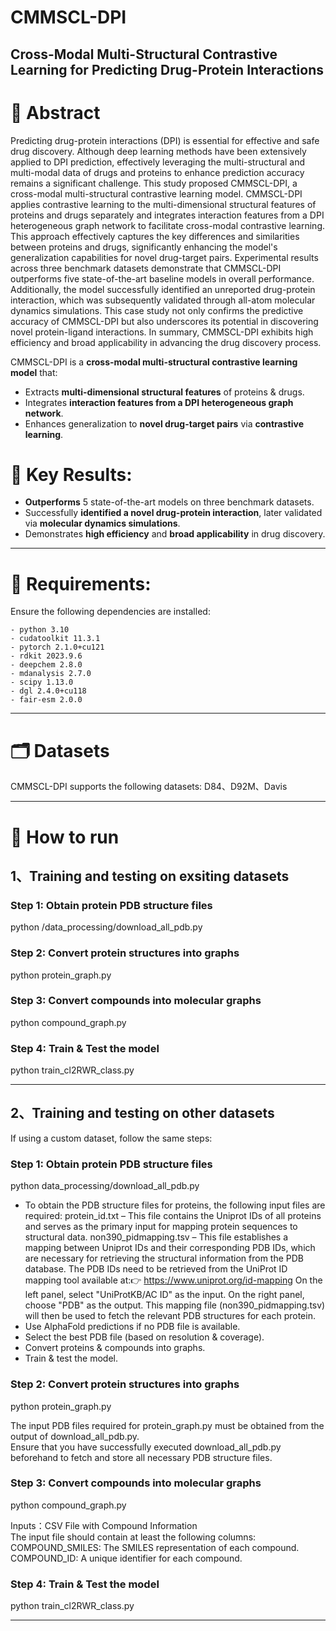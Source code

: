 # CMMSCL-DPI
**Cross-Modal Multi-Structural Contrastive Learning for Predicting Drug-Protein Interactions**
--------

# 📌 Abstract 
Predicting drug-protein interactions (DPI) is essential for effective and safe drug discovery. Although deep learning methods have been extensively applied to DPI prediction, effectively leveraging the multi-structural and multi-modal data of drugs and proteins to enhance prediction accuracy remains a significant challenge. This study proposed CMMSCL-DPI, a cross-modal multi-structural contrastive learning model. CMMSCL-DPI applies contrastive learning to the multi-dimensional structural features of proteins and drugs separately and integrates interaction features from a DPI heterogeneous graph network to facilitate cross-modal contrastive learning. This approach effectively captures the key differences and similarities between proteins and drugs, significantly enhancing the model's generalization capabilities for novel drug-target pairs. Experimental results across three benchmark datasets demonstrate that CMMSCL-DPI outperforms five state-of-the-art baseline models in overall performance. Additionally, the model successfully identified an unreported drug-protein interaction, which was subsequently validated through all-atom molecular dynamics simulations. This case study not only confirms the predictive accuracy of CMMSCL-DPI but also underscores its potential in discovering novel protein-ligand interactions. In summary, CMMSCL-DPI exhibits high efficiency and broad applicability in advancing the drug discovery process.

CMMSCL-DPI is a **cross-modal multi-structural contrastive learning model** that:
- Extracts **multi-dimensional structural features** of proteins & drugs.
- Integrates **interaction features from a DPI heterogeneous graph network**.
- Enhances generalization to **novel drug-target pairs** via **contrastive learning**.

# 🔬 Key Results: 
- **Outperforms** 5 state-of-the-art models on three benchmark datasets.
- Successfully **identified a novel drug-protein interaction**, later validated via **molecular dynamics simulations**.
- Demonstrates **high efficiency** and **broad applicability** in drug discovery.
--------

# 🔧  Requirements: 
Ensure the following dependencies are installed:
```
- python 3.10
- cudatoolkit 11.3.1
- pytorch 2.1.0+cu121
- rdkit 2023.9.6
- deepchem 2.8.0
- mdanalysis 2.7.0
- scipy 1.13.0
- dgl 2.4.0+cu118
- fair-esm 2.0.0
```
-------


# 🗂  Datasets
CMMSCL-DPI supports the following datasets:
D84、D92M、Davis

-------


# 🚀  How to run 
## 1、Training and testing on exsiting datasets

### Step 1: Obtain protein PDB structure files
python /data_processing/download_all_pdb.py
### Step 2: Convert protein structures into graphs
python protein_graph.py
### Step 3: Convert compounds into molecular graphs
python compound_graph.py
### Step 4: Train & Test the model
python train_cl2RWR_class.py

-------


## 2、Training and testing on other datasets
If using a custom dataset, follow the same steps:

### Step 1: Obtain protein PDB structure files
python data_processing/download_all_pdb.py

- To obtain the PDB structure files for proteins, the following input files are required:
protein_id.txt – This file contains the Uniprot IDs of all proteins and serves as the primary input for mapping protein sequences to structural data.
non390_pidmapping.tsv – This file establishes a mapping between Uniprot IDs and their corresponding PDB IDs, which are necessary for retrieving the structural information from the PDB database.
The PDB IDs need to be retrieved from the UniProt ID mapping tool available at:👉 https://www.uniprot.org/id-mapping
On the left panel, select "UniProtKB/AC ID" as the input.
On the right panel, choose "PDB" as the output.
This mapping file (non390_pidmapping.tsv) will then be used to fetch the relevant PDB structures for each protein.
- Use AlphaFold predictions if no PDB file is available.  
- Select the best PDB file (based on resolution & coverage).
- Convert proteins & compounds into graphs.
- Train & test the model.
### Step 2: Convert protein structures into graphs
python protein_graph.py

The input PDB files required for protein_graph.py must be obtained from the output of download_all_pdb.py.   
Ensure that you have successfully executed download_all_pdb.py beforehand to fetch and store all necessary PDB structure files.
### Step 3: Convert compounds into molecular graphs
python compound_graph.py

Inputs：CSV File with Compound Information  
The input file should contain at least the following columns:  
COMPOUND_SMILES: The SMILES representation of each compound.  
COMPOUND_ID: A unique identifier for each compound.  

### Step 4: Train & Test the model
python train_cl2RWR_class.py

-------
